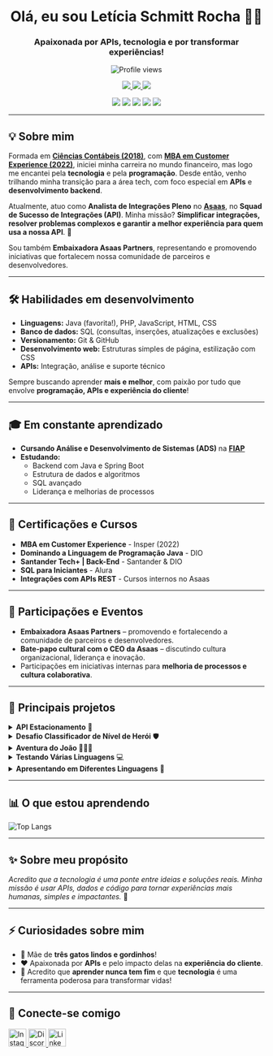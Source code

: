 <h1 align="center">Olá, eu sou Letícia Schmitt Rocha 👩‍💻</h1>
<h3 align="center">Apaixonada por APIs, tecnologia e por transformar experiências!</h3>

<p align="center">
  <img src="https://komarev.com/ghpvc/?username=leticiaschmitt&color=ff0000" alt="Profile views" />
</p>

<p align="center">
  <a href="https://www.linkedin.com/in/leticiarochas/">
    <img src="https://img.shields.io/badge/LinkedIn-0077B5?style=for-the-badge&logo=linkedin&logoColor=white" />
  </a>
  <a href="https://github.com/leticiaschmitt">
    <img src="https://img.shields.io/badge/GitHub-181717?style=for-the-badge&logo=github&logoColor=white" />
  </a>
  <a href="https://www.instagram.com/leh_schmitt/">
    <img src="https://img.shields.io/badge/Instagram-E4405F?style=for-the-badge&logo=instagram&logoColor=white" />
  </a>
</p>

<p align="center">
  <img src="https://img.shields.io/badge/Java-ED8B00?style=for-the-badge&logo=java&logoColor=white" />
  <img src="https://img.shields.io/badge/Spring_Boot-6DB33F?style=for-the-badge&logo=spring-boot&logoColor=white" />
  <img src="https://img.shields.io/badge/PostgreSQL-4169E1?style=for-the-badge&logo=postgresql&logoColor=white" />
  <img src="https://img.shields.io/badge/Git-F05032?style=for-the-badge&logo=git&logoColor=white" />
  <img src="https://img.shields.io/badge/APIs-FF4500?style=for-the-badge" />
</p>

---

## 💡 Sobre mim

Formada em **[Ciências Contábeis (2018)](https://www.crc.org.br/)**, com **[MBA em Customer Experience (2022)](https://mba.insper.edu.br/)**, iniciei minha carreira no mundo financeiro, mas logo me encantei pela **tecnologia** e pela **programação**. Desde então, venho trilhando minha transição para a área tech, com foco especial em **APIs** e **desenvolvimento backend**.

Atualmente, atuo como **Analista de Integrações Pleno** no **[Asaas](https://www.asaas.com/)**, no **Squad de Sucesso de Integrações (API)**. Minha missão? **Simplificar integrações, resolver problemas complexos e garantir a melhor experiência para quem usa a nossa API**. 🚀

Sou também **Embaixadora Asaas Partners**, representando e promovendo iniciativas que fortalecem nossa comunidade de parceiros e desenvolvedores.

---

## 🛠️ Habilidades em desenvolvimento

- **Linguagens:** Java (favorita!), PHP, JavaScript, HTML, CSS  
- **Banco de dados:** SQL (consultas, inserções, atualizações e exclusões)  
- **Versionamento:** Git & GitHub  
- **Desenvolvimento web:** Estruturas simples de página, estilização com CSS  
- **APIs:** Integração, análise e suporte técnico

Sempre buscando aprender **mais e melhor**, com paixão por tudo que envolve **programação, APIs e experiência do cliente**!

---

## 🎓 Em constante aprendizado

- **Cursando Análise e Desenvolvimento de Sistemas (ADS)** na **[FIAP](https://www.fiap.com.br/)**  
- **Estudando:**  
  - Backend com Java e Spring Boot  
  - Estrutura de dados e algoritmos  
  - SQL avançado  
  - Liderança e melhorias de processos  

---

## 📜 Certificações e Cursos

- **MBA em Customer Experience** - Insper (2022)
- **Dominando a Linguagem de Programação Java** - DIO
- **Santander Tech+ | Back-End** - Santander & DIO
- **SQL para Iniciantes** - Alura
- **Integrações com APIs REST** - Cursos internos no Asaas

---

## 🎉 Participações e Eventos

- **Embaixadora Asaas Partners** – promovendo e fortalecendo a comunidade de parceiros e desenvolvedores.
- **Bate-papo cultural com o CEO da Asaas** – discutindo cultura organizacional, liderança e inovação.
- Participações em iniciativas internas para **melhoria de processos e cultura colaborativa**.

---

## 🚀 Principais projetos

<details>
  <summary><strong>API Estacionamento</strong> 🚗</summary>
  <p>
    API completa para gerenciamento de um estacionamento, com **Spring Boot**, **Spring Security** e **PostgreSQL**.  
    <a href="https://github.com/leticiaschmitt/API-Estacionamento">🔗 Ver projeto</a>
  </p>
</details>

<details>
  <summary><strong>Desafio Classificador de Nível de Herói</strong> 🛡️</summary>
  <p>
    Projeto em **Java** para classificar níveis de heróis com base na quantidade de XP.  
    <a href="https://github.com/leticiaschmitt/desafio-classificador-de-nivel-de-heroi">🔗 Ver projeto</a>
  </p>
</details>

<details>
  <summary><strong>Aventura do João 🌳🧙‍♂️</strong></summary>
  <p>
    História interativa em **JavaScript**, **Java** e **C#**, com decisões que mudam o rumo da história!  
    <a href="https://github.com/leticiaschmitt/Estruturas-condicionais">🔗 Ver projeto</a>
  </p>
</details>

<details>
  <summary><strong>Testando Várias Linguagens</strong> 💻</summary>
  <p>
    Entrada e saída de dados, condicionais e interações em **Java**, **JavaScript**, **C#** e **PHP**.  
    <a href="https://github.com/leticiaschmitt/Testando-varias-linguagens">🔗 Ver projeto</a>
  </p>
</details>

<details>
  <summary><strong>Apresentando em Diferentes Linguagens</strong> 📣</summary>
  <p>
    Pequeno programa que coleta e valida dados do usuário, explorando **JavaScript**, **PHP** e **C#**.  
    <a href="https://github.com/leticiaschmitt/Apresentando">🔗 Ver projeto</a>
  </p>
</details>

---

## 📊 O que estou aprendendo

![Top Langs](https://github-readme-stats-git-masterrstaa-rickstaa.vercel.app/api/top-langs/?username=leticiaschmitt&layout=compact&bg_color=000&border_color=ff0000&title_color=E94D5F&text_color=FFF)

---

## ✨ Sobre meu propósito

*Acredito que a tecnologia é uma ponte entre ideias e soluções reais. Minha missão é usar APIs, dados e código para tornar experiências mais humanas, simples e impactantes.* 🚀

---

## ⚡ Curiosidades sobre mim

- 🐾 Mãe de **três gatos lindos e gordinhos**!  
- ❤️ Apaixonada por **APIs** e pelo impacto delas na **experiência do cliente**.  
- 🌱 Acredito que **aprender nunca tem fim** e que **tecnologia** é uma ferramenta poderosa para transformar vidas!

---

## 🤝 Conecte-se comigo

<p align="left">
  <a href="https://www.instagram.com/leh_schmitt/" target="_blank">
    <img src="https://img.shields.io/static/v1?message=Instagram&logo=instagram&label=&color=E4405F&logoColor=white&labelColor=&style=for-the-badge" height="35" alt="Instagram" />
  </a>
  <a href="https://discord.com/channels/@leticiarocha_" target="_blank">
    <img src="https://img.shields.io/static/v1?message=Discord&logo=discord&label=&color=7289DA&logoColor=white&labelColor=&style=for-the-badge" height="35" alt="Discord" />
  </a>
  <a href="https://www.linkedin.com/in/leticiarochas/" target="_blank">
    <img src="https://img.shields.io/static/v1?message=LinkedIn&logo=linkedin&label=&color=0077B5&logoColor=white&labelColor=&style=for-the-badge" height="35" alt="LinkedIn" />
  </a>
</p>
